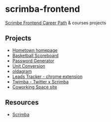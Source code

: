 # scrimba-frontend
[Scrimbe Frontend Career Path](https://scrimba.com/the-frontend-developer-career-path-c0j) &amp; courses projects

## Projects
- [Hometown homepage](./hometown-homepage)
- [Basketball Scoreboard](./Basketball-Scoreboard)
- [Password Generator](./Password-Generator)
- [Unit Conversion](./unit-conversion)
- [oldagram](./oldagram)
- [Leads Tracker - chrome extension](./leads-tracker)
- [Twimba - Twitter x Scrimba](./twimba)
- [Coworking Space site](./coworking-space)
<!-- - [NTF responsive site](./ntf-site) -->

## Resources
- [Scrimba](https://scrimba.com/)
